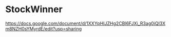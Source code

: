 # StockWinner
https://docs.google.com/document/d/1XXYpHIJZHg2CBl6FJXi_R3ag0iQI3Xm8NZH0sYMyrdE/edit?usp=sharing
